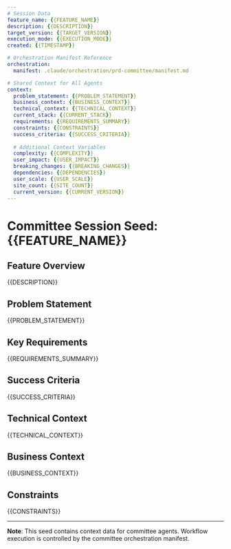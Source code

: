 ```yaml
---
# Session Data
feature_name: {{FEATURE_NAME}}
description: {{DESCRIPTION}}
target_version: {{TARGET_VERSION}}
execution_mode: {{EXECUTION_MODE}}
created: {{TIMESTAMP}}

# Orchestration Manifest Reference
orchestration:
  manifest: .claude/orchestration/prd-committee/manifest.md

# Shared Context for All Agents
context:
  problem_statement: {{PROBLEM_STATEMENT}}
  business_context: {{BUSINESS_CONTEXT}}
  technical_context: {{TECHNICAL_CONTEXT}}
  current_stack: {{CURRENT_STACK}}
  requirements: {{REQUIREMENTS_SUMMARY}}
  constraints: {{CONSTRAINTS}}
  success_criteria: {{SUCCESS_CRITERIA}}
  
  # Additional Context Variables
  complexity: {{COMPLEXITY}}
  user_impact: {{USER_IMPACT}}
  breaking_changes: {{BREAKING_CHANGES}}
  dependencies: {{DEPENDENCIES}}
  user_scale: {{USER_SCALE}}
  site_count: {{SITE_COUNT}}
  current_version: {{CURRENT_VERSION}}
---
```


# Committee Session Seed: {{FEATURE_NAME}}

## Feature Overview
{{DESCRIPTION}}

## Problem Statement
{{PROBLEM_STATEMENT}}

## Key Requirements
{{REQUIREMENTS_SUMMARY}}

## Success Criteria
{{SUCCESS_CRITERIA}}

## Technical Context
{{TECHNICAL_CONTEXT}}

## Business Context
{{BUSINESS_CONTEXT}}

## Constraints
{{CONSTRAINTS}}

---

**Note**: This seed contains context data for committee agents. 
Workflow execution is controlled by the committee orchestration manifest.